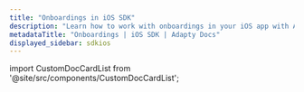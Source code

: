 ```yaml
---
title: "Onboardings in iOS SDK"
description: "Learn how to work with onboardings in your iOS app with Adapty SDK."
metadataTitle: "Onboardings | iOS SDK | Adapty Docs"
displayed_sidebar: sdkios
---
```


import CustomDocCardList from '@site/src/components/CustomDocCardList';

<CustomDocCardList />